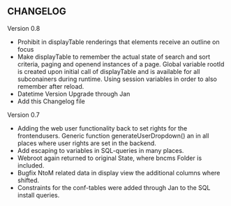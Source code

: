 CHANGELOG
---------

Version 0.8

- Prohibit in displayTable renderings that elements receive an outline on focus
- Make displayTable to remember the actual state of search and sort criteria, paging and openend instances of a page. Global variable rootId is created upon initial call of displayTable and is available for all subconainers during runtime. Using session variables in order to also remember after reload.
- Datetime Version Upgrade through Jan
- Add this Changelog file

Version 0.7

- Adding the web user functionality back to set rights for the frontendusers. Generic function generateUserDropdown() an in all places where user rights are set in the backend.
- Add escaping to variables in SQL-queries in many places.
- Webroot again returned to original State, where bncms Folder is included.
- Bugfix NtoM related data in display view the additional columns where shifted.
- Constraints for the conf-tables were added through Jan to the SQL install queries.
